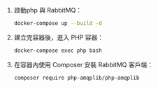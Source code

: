 1. 啟動php 與 RabbitMQ：
   ```bash
   docker-compose up --build -d
   ```

1. 建立完容器後，進入 PHP 容器：
   ```bash
   docker-compose exec php bash
   ```

1. 在容器內使用 Composer 安裝 RabbitMQ 客戶端：
   ```bash
   composer require php-amqplib/php-amqplib
   ```